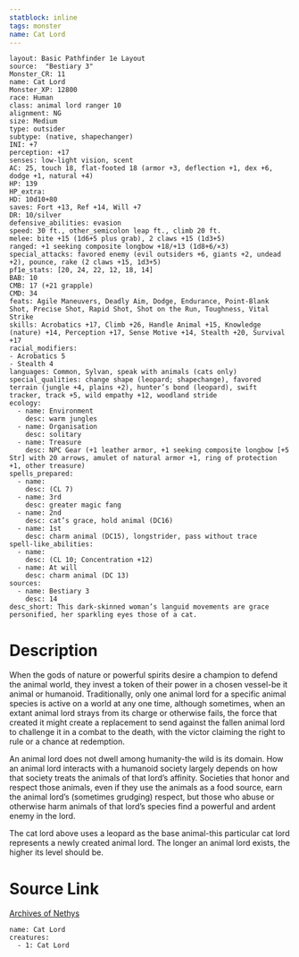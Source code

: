 ```yaml
---
statblock: inline
tags: monster
name: Cat Lord
---
```

```statblock
layout: Basic Pathfinder 1e Layout
source:  "Bestiary 3"
Monster_CR: 11
name: Cat Lord
Monster_XP: 12800
race: Human
class: animal lord ranger 10
alignment: NG
size: Medium
type: outsider
subtype: (native, shapechanger)
INI: +7
perception: +17
senses: low-light vision, scent
AC: 25, touch 18, flat-footed 18 (armor +3, deflection +1, dex +6, dodge +1, natural +4)
HP: 139
HP_extra: 
HD: 10d10+80
saves: Fort +13, Ref +14, Will +7
DR: 10/silver
defensive_abilities: evasion
speed: 30 ft., other_semicolon leap ft., climb 20 ft.
melee: bite +15 (1d6+5 plus grab), 2 claws +15 (1d3+5)
ranged: +1 seeking composite longbow +18/+13 (1d8+6/×3)
special_attacks: favored enemy (evil outsiders +6, giants +2, undead +2), pounce, rake (2 claws +15, 1d3+5)
pf1e_stats: [20, 24, 22, 12, 18, 14]
BAB: 10
CMB: 17 (+21 grapple)
CMD: 34
feats: Agile Maneuvers, Deadly Aim, Dodge, Endurance, Point-Blank Shot, Precise Shot, Rapid Shot, Shot on the Run, Toughness, Vital Strike
skills: Acrobatics +17, Climb +26, Handle Animal +15, Knowledge (nature) +14, Perception +17, Sense Motive +14, Stealth +20, Survival +17
racial_modifiers:
- Acrobatics 5
- Stealth 4
languages: Common, Sylvan, speak with animals (cats only)
special_qualities: change shape (leopard; shapechange), favored terrain (jungle +4, plains +2), hunter’s bond (leopard), swift tracker, track +5, wild empathy +12, woodland stride
ecology:
  - name: Environment
    desc: warm jungles
  - name: Organisation
    desc: solitary
  - name: Treasure
    desc: NPC Gear (+1 leather armor, +1 seeking composite longbow [+5 Str] with 20 arrows, amulet of natural armor +1, ring of protection +1, other treasure)
spells_prepared:
  - name:
    desc: (CL 7)
  - name: 3rd
    desc: greater magic fang
  - name: 2nd
    desc: cat’s grace, hold animal (DC16)
  - name: 1st
    desc: charm animal (DC15), longstrider, pass without trace
spell-like_abilities:
  - name:
    desc: (CL 10; Concentration +12)
  - name: At will
    desc: charm animal (DC 13)
sources:
  - name: Bestiary 3
    desc: 14
desc_short: This dark-skinned woman’s languid movements are grace personified, her sparkling eyes those of a cat.
```
# Description
When the gods of nature or powerful spirits desire a champion to defend the animal world, they invest a token of their power in a chosen vessel-be it animal or humanoid. Traditionally, only one animal lord for a specific animal species is active on a world at any one time, although sometimes, when an extant animal lord strays from its charge or otherwise fails, the force that created it might create a replacement to send against the fallen animal lord to challenge it in a combat to the death, with the victor claiming the right to rule or a chance at redemption.

An animal lord does not dwell among humanity-the wild is its domain. How an animal lord interacts with a humanoid society largely depends on how that society treats the animals of that lord’s affinity. Societies that honor and respect those animals, even if they use the animals as a food source, earn the animal lord’s (sometimes grudging) respect, but those who abuse or otherwise harm animals of that lord’s species find a powerful and ardent enemy in the lord.

The cat lord above uses a leopard as the base animal-this particular cat lord represents a newly created animal lord. The longer an animal lord exists, the higher its level should be.
# Source Link
[Archives of Nethys](https://aonprd.com/MonsterDisplay.aspx?ItemName=Cat%20Lord)
```encounter-table
name: Cat Lord
creatures:
  - 1: Cat Lord
```
